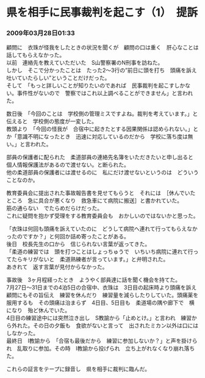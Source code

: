 # 県を相手に民事裁判を起こす（1）　提訴
### 2009年03月28日01:33

顧問に　衣珠が怪我をしたときの状況を聞くが　顧問の口は重く　肝心なことは話してもらえなかった。  
以前　連絡先を教えていただいた　S山警察署のN刑事を訪ねた。  
しかし　そこで分かったことは　たった2～3行の”前日に頭を打ち　頭痛を訴え　吐いていたらしい”ということだけだった。  
そして　「もっと詳しいことが知りたいのであれば　民事裁判を起こすしかない。事件性がないので　警察ではこれ以上調べることができません」と言われた。

数日後　「今回のことは　学校側の管理ミスですよね。裁判を考えています。」と伝えると　学校側の態度が一変した。  
教頭より　「今回の怪我が　合宿中に起きたとする因果関係は認められない。」とか「意識不明になったとき　迅速に対応しているのだから　学校に落ち度は無い。」と言われた。

部員の保護者に配られた　柔道部員の連絡先名簿をいただきたいと申し出ると　個人情報保護法があるので渡せない。と断られた。  
他の柔道部員の保護者には渡せるのに　私にだけ渡せないというのは　どういうことなのか。

教育委員会に提出された事故報告書を見せてもらうと　それには　［休んでいたところ　急に具合が悪くなり　救急車にて病院に搬送］と書かれていた。  
筋の通らない　でたらめだらけだった。  
これに疑問を抱かず受理をする教育委員会も　おかしいのではないかと思った。

「衣珠は何回も頭痛を訴えていたのに　どうして病院へ連れて行ってもらえなかったのですか？」と何回か詰め寄ったことがある。  
後日　校長先生の口から　信じられない言葉が返ってきた。  
「柔道の練習では　頭を打つことはしょっちゅうで　いちいち病院に連れて行ってたらキリがないと　柔道熟練者が言っています。」と弁明された。  
あきれて　返す言葉が見付からなかった。

事故後　3ヶ月程経ったとき　ようやく部員達に話を聞く機会を持てた。  
7月27日～31日までの4泊5日の合宿中、衣珠は　3日目の起床時より頭痛を訴え　顧問にもその旨伝え　練習を休んだり　練習量を減らしたりしていた。頭痛薬を服用するも　その頭痛は治まらず　4日目、5日目も　柔道場の隅や廊下で　横になり　殆ど休んでいた。  
4日目の練習途中には突然泣き出し　S教諭から「止めとけ。」と言われ　練習から外れた。その日の夕飯も　食欲がないと言って　出されたミカン以外は口にはしなかった。  
最終日　I教諭から　「合宿も最後だから　練習に参加しないか？」と声を掛けられ　乱取りに参加。その時　I教諭から投げられ　立ち上がれなくなり崩れ落ちた。

これらの証言をテープに録音し　県を相手に裁判に臨んだ。